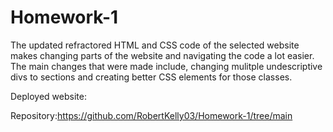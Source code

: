 # Homework-1

The updated refractored HTML and CSS code of the selected website makes changing parts of the website and navigating the code a lot easier. The main changes that were made include, changing mulitple undescriptive divs to sections and creating better CSS elements for those classes. 


Deployed website: 

Repository:https://github.com/RobertKelly03/Homework-1/tree/main
